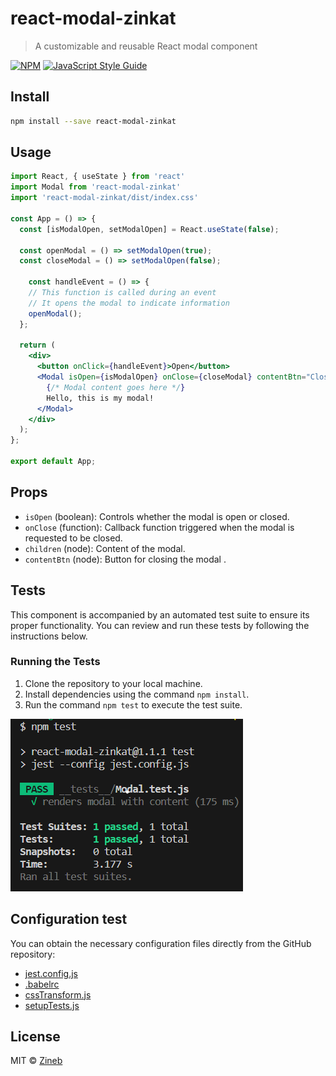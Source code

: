 # react-modal-zinkat

> A customizable and reusable React modal component

[![NPM](https://img.shields.io/npm/v/react-modal-zinkat.svg)](https://www.npmjs.com/package/react-modal-zinkat) [![JavaScript Style Guide](https://img.shields.io/badge/code_style-standard-brightgreen.svg)](https://standardjs.com)

## Install

```bash
npm install --save react-modal-zinkat
```

## Usage

```jsx
import React, { useState } from 'react'
import Modal from 'react-modal-zinkat'
import 'react-modal-zinkat/dist/index.css'

const App = () => {
  const [isModalOpen, setModalOpen] = React.useState(false);

  const openModal = () => setModalOpen(true);
  const closeModal = () => setModalOpen(false);

    const handleEvent = () => {
    // This function is called during an event
    // It opens the modal to indicate information
    openModal();
  };

  return (
    <div>
      <button onClick={handleEvent}>Open</button>
      <Modal isOpen={isModalOpen} onClose={closeModal} contentBtn="Close">
        {/* Modal content goes here */}
        Hello, this is my modal!
      </Modal>
    </div>
  );
};

export default App;
```
## Props

- `isOpen` (boolean): Controls whether the modal is open or closed.
- `onClose` (function): Callback function triggered when the modal is requested to be closed.
- `children` (node): Content of the modal.
- `contentBtn` (node): Button for closing the modal .

## Tests

This component is accompanied by an automated test suite to ensure its proper functionality. You can review and run these tests by following the instructions below.

### Running the Tests

1. Clone the repository to your local machine.
2. Install dependencies using the command `npm install`.
3. Run the command `npm test` to execute the test suite.

![unit-test](unit-test.png)

## Configuration test

You can obtain the necessary configuration files directly from the GitHub repository:

- [jest.config.js](https://github.com/zinkat/react-modal-zinkat2/blob/master/jest.config.js)
- [.babelrc](https://github.com/zinkat/react-modal-zinkat2/blob/master/.babelrc)
- [cssTransform.js](https://github.com/zinkat/react-modal-zinkat2/blob/master/cssTransform.js)
- [setupTests.js](https://github.com/zinkat/react-modal-zinkat2/blob/master/setupTests.js)


## License

MIT © [Zineb](https://github.com/zinkat/react-modal-zinkat2)
